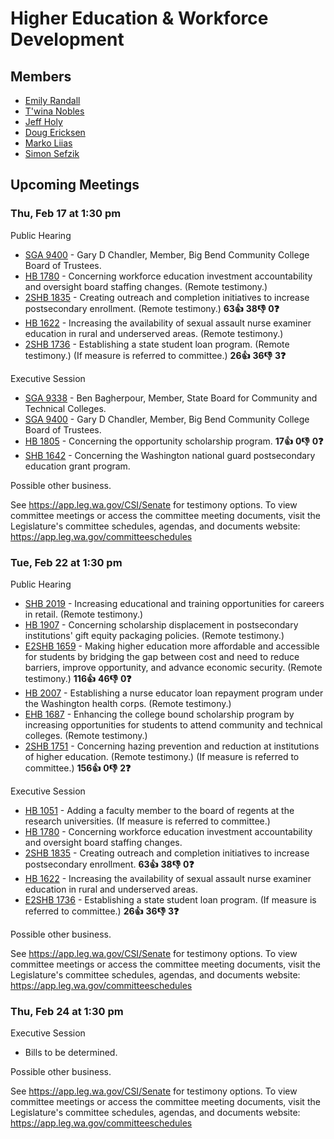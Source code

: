 # Higher Education & Workforce Development
## Members
* [Emily Randall](/person/leg/randall_em.md)
* [T'wina Nobles](/person/leg/t'wina.nobles.md)
* [Jeff Holy](/person/leg/jeff.holy.md)
* [Doug Ericksen](/person/leg/doug.ericksen.md)
* [Marko Liias](/person/leg/marko.liias.md)
* [Simon Sefzik](/person/leg/simon.sefzik.md)
## Upcoming Meetings
### Thu, Feb 17 at 1:30 pm
Public Hearing
* [SGA 9400](/bill/2021-22/ga/9400/) - Gary D Chandler, Member, Big Bend Community College Board of Trustees.
* [HB 1780](/bill/2021-22/hb/1780/) - Concerning workforce education investment accountability and oversight board staffing changes. (Remote testimony.)
* [2SHB 1835](/bill/2021-22/hb/1835/) - Creating outreach and completion initiatives to increase postsecondary enrollment. (Remote testimony.) **63👍** **38👎** **0❓**
* [HB 1622](/bill/2021-22/hb/1622/) - Increasing the availability of sexual assault nurse examiner education in rural and underserved areas. (Remote testimony.)
* [2SHB 1736](/bill/2021-22/hb/1736/) - Establishing a state student loan program. (Remote testimony.) (If measure is referred to committee.) **26👍** **36👎** **3❓**

Executive Session
* [SGA 9338](/bill/2021-22/ga/9338/) - Ben Bagherpour, Member, State Board for Community and Technical Colleges.
* [SGA 9400](/bill/2021-22/ga/9400/) - Gary D Chandler, Member, Big Bend Community College Board of Trustees.
* [HB 1805](/bill/2021-22/hb/1805/) - Concerning the opportunity scholarship program. **17👍** **0👎** **0❓**
* [SHB 1642](/bill/2021-22/hb/1642/) - Concerning the Washington national guard postsecondary education grant program.

Possible other business.

See https://app.leg.wa.gov/CSI/Senate for testimony options. To view committee meetings or access the committee meeting documents, visit the Legislature's committee schedules, agendas, and documents website:  https://app.leg.wa.gov/committeeschedules

### Tue, Feb 22 at 1:30 pm
Public Hearing
* [SHB 2019](/bill/2021-22/hb/2019/) - Increasing educational and training opportunities for careers in retail. (Remote testimony.)
* [HB 1907](/bill/2021-22/hb/1907/) - Concerning scholarship displacement in postsecondary institutions' gift equity packaging policies. (Remote testimony.)
* [E2SHB 1659](/bill/2021-22/hb/1659/) - Making higher education more affordable and accessible for students by bridging the gap between cost and need to reduce barriers, improve opportunity, and advance economic security. (Remote testimony.) **116👍** **46👎** **0❓**
* [HB 2007](/bill/2021-22/hb/2007/) - Establishing a nurse educator loan repayment program under the Washington health corps. (Remote testimony.)
* [EHB 1687](/bill/2021-22/hb/1687/) - Enhancing the college bound scholarship program by increasing opportunities for students to attend community and technical colleges. (Remote testimony.)
* [2SHB 1751](/bill/2021-22/hb/1751/) - Concerning hazing prevention and reduction at institutions of higher education. (Remote testimony.) (If measure is referred to committee.) **156👍** **0👎** **2❓**

Executive Session
* [HB 1051](/bill/2021-22/hb/1051/) - Adding a faculty member to the board of regents at the research universities. (If measure is referred to committee.)
* [HB 1780](/bill/2021-22/hb/1780/) - Concerning workforce education investment accountability and oversight board staffing changes.
* [2SHB 1835](/bill/2021-22/hb/1835/) - Creating outreach and completion initiatives to increase postsecondary enrollment. **63👍** **38👎** **0❓**
* [HB 1622](/bill/2021-22/hb/1622/) - Increasing the availability of sexual assault nurse examiner education in rural and underserved areas.
* [E2SHB 1736](/bill/2021-22/hb/1736/) - Establishing a state student loan program. (If measure is referred to committee.) **26👍** **36👎** **3❓**

Possible other business.

See https://app.leg.wa.gov/CSI/Senate for testimony options. To view committee meetings or access the committee meeting documents, visit the Legislature's committee schedules, agendas, and documents website:  https://app.leg.wa.gov/committeeschedules

### Thu, Feb 24 at 1:30 pm
Executive Session
* Bills to be determined.

Possible other business.

See https://app.leg.wa.gov/CSI/Senate for testimony options. To view committee meetings or access the committee meeting documents, visit the Legislature's committee schedules, agendas, and documents website:  https://app.leg.wa.gov/committeeschedules
